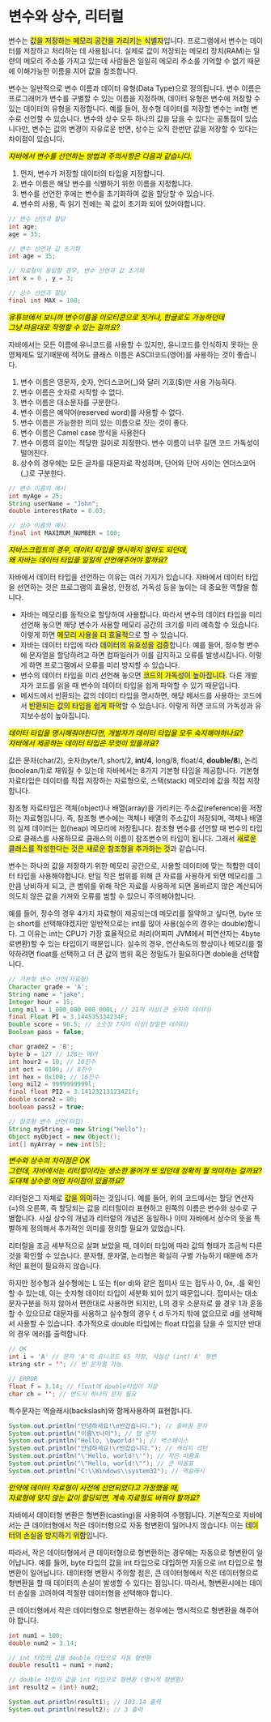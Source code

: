 # 변수와 상수, 리터럴

변수는 <mark style="color:blue;">값을 저장하는 메모리 공간을 가리키는 식별자</mark>입니다. 프로그램에서 변수는 데이터를 저장하고 처리하는 데 사용됩니다. 실제로 값이 저장되는 메모리 장치(RAM)는 일련의 메모리 주소를 가지고 있는데 사람들은 일일히 메모리 주소를 기억할 수 없기 때문에 이해가능한 이름을 지어 값을 참조합니다.

변수는 일반적으로 변수 이름과 데이터 유형(Data Type)으로 정의됩니다. 변수 이름은 프로그래머가 변수를 구별할 수 있는 이름을 지정하며, 데이터 유형은 변수에 저장할 수 있는 데이터의 유형을 지정합니다. 예를 들어, 정수형 데이터를 저장할 변수는 int형 변수로 선언할 수 있습니다. 변수와 상수 모두 하나의 값을 담을 수 있다는 공통점이 있습니다만, 변수는 값의 변경이 자유로운 반면, 상수는 오직 한번만 값을 저장할 수 있다는 차이점이 있습니다.





_<mark style="background-color:yellow;">자바에서 변수를 선언하는 방법과 주의사항은 다음과 같습니다.</mark>_

1. 먼저, 변수가 저장할 데이터의 타입을 지정합니다.&#x20;
2. 변수 이름은 해당 변수를 식별하기 위한 이름을 지정합니다.&#x20;
3. 변수를 선언한 후에는 변수를 초기화하여 값을 할당할 수 있습니다.
4. 변수의 사용, 즉 읽기 전에는 꼭 값이 초기화 되어 있어야합니다.

```java
// 변수 선언과 할당
int age;
age = 35;

// 변수 선언과 값 초기화
int age = 35;

// 자료형이 동일할 경우, 변수 선언과 값 초기화
int x = 0 , y = 3;

// 상수 선언과 할당
final int MAX = 100;
```







_<mark style="background-color:yellow;">유튜브에서 보니까 변수이름을 이모티콘으로 짓거나, 한글로도 가능하던데</mark>_\
_<mark style="background-color:yellow;">그냥 마음대로 작명할 수 있는 걸까요?</mark>_

자바에서는 모든 이름에 유니코드를 사용할 수 있지만, 유니코드를 인식하지 못하는 운영체제도 있기때문에  적어도 클래스 이름은 ASCII코드(영어)를 사용하는 것이 좋습니다.&#x20;

1. 변수 이름은 영문자, 숫자, 언더스코어(\_)와 달러 기호($)만 사용 가능하다.
2. 변수 이름은 숫자로 시작할 수 없다.
3. 변수 이름은 대소문자를 구분한다.
4. 변수 이름은 예약어(reserved word)를 사용할 수 없다.
5. 변수 이름은 가능한한 의미 있는 이름으로 짓는 것이 좋다.
6. 변수 이름은 Camel case 방식을 사용한다
7. 변수 이름의 길이는 적당한 길이로 지정한다. 변수 이름이 너무 길면 코드 가독성이 떨어진다.
8. 상수의 경우에는 모든 글자를 대문자로 작성하며, 단어와 단어 사이는 언더스코어(\_)로 구분한다.

```java
// 변수 이름의 예시
int myAge = 25;
String userName = "John";
double interestRate = 0.03;

// 상수 이름의 예시
final int MAXIMUM_NUMBER = 100;
```







_<mark style="background-color:yellow;">자바스크립트의 경우, 데이터 타입을 명시하지 않아도 되던데,</mark>_\
_<mark style="background-color:yellow;">왜 자바는 데이터 타입을 일일히 선언해주어야 할까요?</mark>_

자바에서 데이터 타입을 선언하는 이유는 여러 가지가 있습니다. 자바에서 데이터 타입을 선언하는 것은 프로그램의 효율성, 안정성, 가독성 등을 높이는 데 중요한 역할을 합니다.

* 자바는 메모리를 동적으로 할당하여 사용합니다. 따라서 변수의 데이터 타입을 미리 선언해 놓으면 해당 변수가 사용할 메모리 공간의 크기를 미리 예측할 수 있습니다. 이렇게 하면 <mark style="color:blue;">메모리 사용을 더 효율적</mark>으로 할 수 있습니다.
* 자바는 데이터 타입에 따라 <mark style="color:blue;">데이터의 유효성을 검증</mark>합니다. 예를 들어, 정수형 변수에 문자열을 할당하려고 하면 컴파일러가 이를 감지하고 오류를 발생시킵니다. 이렇게 하면 프로그램에서 오류를 미리 방지할 수 있습니다.
* 변수의 데이터 타입을 미리 선언해 놓으면 <mark style="color:blue;">코드의 가독성이 높아집니다</mark>. 다른 개발자가 코드를 읽을 때 변수의 데이터 타입을 쉽게 파악할 수 있기 때문입니다.
* 메서드에서 반환되는 값의 데이터 타입을 명시하면, 해당 메서드를 사용하는 코드에서 <mark style="color:blue;">반환되는 값의 타입을 쉽게 파악</mark>할 수 있습니다. 이렇게 하면 코드의 가독성과 유지보수성이 높아집니다.







_<mark style="background-color:yellow;">데이터 타입을 명시해줘야한다면, 개발자가 데이터 타입을 모두 숙지해야하나요?</mark>_\
_<mark style="background-color:yellow;">자바에서 제공하는 데이터 타입은 무엇이 있을까요?</mark>_

값은 문자(char/2), 숫자(byte/1, short/2, **int/4**, long/8, float/4, **double/8**), 논리(boolean/1)로 채워질 수 있는데 자바에서는 8가지 기본형 타입을 제공합니다. 기본형 자료타입은 데이터를 직접 저장하는 자료형으로, 스택(stack) 메모리에 값을 직접 저장합니다.



참조형 자료타입은 객체(object)나 배열(array)을 가리키는 주소값(reference)을 저장하는 자료형입니다. 즉, 참조형 변수에는 객체나 배열의 주소값이 저장되며, 객체나 배열의 실제 데이터는 힙(heap) 메모리에 저장됩니다. 참조형 변수를 선언할 때 변수의 타입으로 클래스를 사용하므로 클래스의 이름이 참조변수의 타입이 됩니다. 그래서 <mark style="color:blue;">새로운 클래스를 작성한다는 것은 새로운 참조형을 추가하는 것</mark>과 같습니다.



변수는 하나의 값을 저장하기 위한 메모리 공간으로, 사용할 데이터에 맞는 적합한 데이터 타입을 사용해야합니다. 만일 작은 범위를 위해 큰 자료를 사용하게 되면 메모리를 그만큼 낭비하게 되고, 큰 범위를 위해 작은 자료를 사용하게 되면 올바르지 않은 계산되어 의도치 않은 값을 가져와 오류를 범할 수 있으니 주의해야합니다.&#x20;



예를 들어, 정수의 경우 4가지 자료형이 제공되는데 메모리를 절약하고 싶다면, byte 또는 short를 선택해야겠지만 일반적으로는 int를 많이 사용(실수의 경우는 double)합니다. 그 이유는 int는 CPU가 가장 효율적으로 처리(어짜피 JVM에서 피연산자는 4byte로변환)할 수 있는 타입이기 때문입니다. 실수의 경우, 연산속도의 향상이나 메모리를 절약하려면 float를 선택하고 더 큰 값의 범위 혹은 정밀도가 필요하다면 doble을 선택합니다.

```java
// 기본형 변수 선언(자료형)
Character grade = 'A';
String name = "jake";
Integer hour = 15;
Long mil = 1_000_000_000_000L; // 21억 이상(큰 숫자의 데이터)
final Float PI = 3.144535334234F;
Double score = 90.5; // 소숫점 7자리 이상(정밀한 데이터)
Boolean pass = false;

char grade2 = 'B';
byte b = 127 // 128는 에러
int hour2 = 10; // 10진수
int oct = 0100; // 8진수
int hex = 0x100; // 16진수
long mil2 = 9999999999l;
final float PI2 = 3.14123213123421f;
double score2 = 80;
boolean pass2 = true;

// 참조형 변수 선언(타입)
String myString = new String("Hello");
Object myObject = new Object();
int[] myArray = new int[5];
```







_<mark style="background-color:yellow;">변수와 상수의 차이점은 OK</mark>_\
_<mark style="background-color:yellow;">그런데, 자바에서는 리터럴이라는 생소한 용어가 또 있던데 정확히 뭘 의미하는 걸까요?</mark>_\
_<mark style="background-color:yellow;">도대체 상수랑 어떤 차이점이 있을까요?</mark>_

리터럴은그 자체로 <mark style="color:blue;">값을 의미</mark>하는 것입니다. 예를 들어, 위의 코드에서는 할당 연산자(=)의 오른쪽, 즉 할당되는 값을 리터럴이라 표현하고 왼쪽의 이름은 변수와 상수로 구별합니다. 사실 상수의 개념과 리터럴의 개념은 동일하나 이미 자바에서 상수의 뜻을 특별하게 정의해서 추가적인 의미를 정의할 필요가 있었습니다.



리터럴을 조금 세부적으로 살펴 보았을 때, 데이터 타입에 따라 값의 형태가 조금씩 다른 것을 확인할 수 있습니다. 문자형, 문자열, 논리형은 확실히 구별 가능하기 때문에 추가적인 표현이 필요하지 않습니다.&#x20;



하지만 정수형과 실수형에는 L 또는 f(or d)와 같은 접미사 또는 접두사 0, 0x, .를 확인할 수 있는데, 이는 숫자형 데이터 타입이 세분화 되어 있기 때문입니다. 접미사는 대소문자구분을 하지 않아서 편한대로 사용하면 되지만, L의 경우 소문자로 쓸 경우 1과 혼동할 수 있으므로 대문자를 사용하고 실수형의 경우 f, d 두가지 밖에 없으므로 d를 생략해서 사용할 수 있습니다. 추가적으로 double 타입에는 float 타입을 담을 수 있지만 반대의 경우 에러를 출력합니다.

```java
// OK
int i = 'A' // 문자 'A'의 유니코드 65 저장, 사실상 (int)'A' 형변
string str = ''; // 빈 문자열 가능

// ERROR
float f = 3.14; // float에 double타입이 저장
char ch = ''; // 반드시 하나의 문자 필요

```



특수문자는 역슬래시(backslash)와 함께사용하여 표현합니다.&#x20;

```java
System.out.println("안녕하세요!\n반갑습니다."); // 줄바꿈 문자
System.out.println("이름\t나이"); // 탭 문자
System.out.println("Hello, \bworld!"); // 백스페이스
System.out.println("안녕하세요!\r반갑습니다."); // 캐리지 리턴
System.out.println("\'Hello, world!\'"); // 작은 따옴표
System.out.println("\"Hello, world!\""); // 큰 따옴표
System.out.println("C:\\Windows\\system32"); // 역슬래시
```







_<mark style="background-color:yellow;">만약에 데이터 자료형이 사전에 선언되었다고 가정했을 때,</mark>_\
_<mark style="background-color:yellow;">자료형에 맞지 않는 값이 할당되면, 계속 자료형도 바꿔야 할까요?</mark>_

자바에서 데이터형 변환은 형변환(casting)을 사용하여 수행됩니다. 기본적으로 자바에서는 큰 데이터형에서 작은 데이터형으로 자동 형변환이 일어나지 않습니다. 이는 <mark style="color:blue;">데이터의 손실을 방지하기 위함</mark>입니다.



따라서, 작은 데이터형에서 큰 데이터형으로 형변환하는 경우에는 자동으로 형변환이 일어납니다. 예를 들어, byte 타입의 값을 int 타입으로 대입하면 자동으로 int 타입으로 형변환이 일어납니다. 데이터형 변환시 주의할 점은, 큰 데이터형에서 작은 데이터형으로 형변환을 할 때 데이터의 손실이 발생할 수 있다는 점입니다. 따라서, 형변환시에는 데이터 손실을 고려하여 적절한 데이터형을 선택해야 합니다.



큰 데이터형에서 작은 데이터형으로 형변환하는 경우에는 명시적으로 형변환을 해주어야 합니다.&#x20;

```java
int num1 = 100;
double num2 = 3.14;

// int 타입의 값을 double 타입으로 자동 형변환
double result1 = num1 + num2;

// double 타입의 값을 int 타입으로 형변환 (명시적 형변환)
int result2 = (int) num2;

System.out.println(result1); // 103.14 출력
System.out.println(result2); // 3 출력
```

